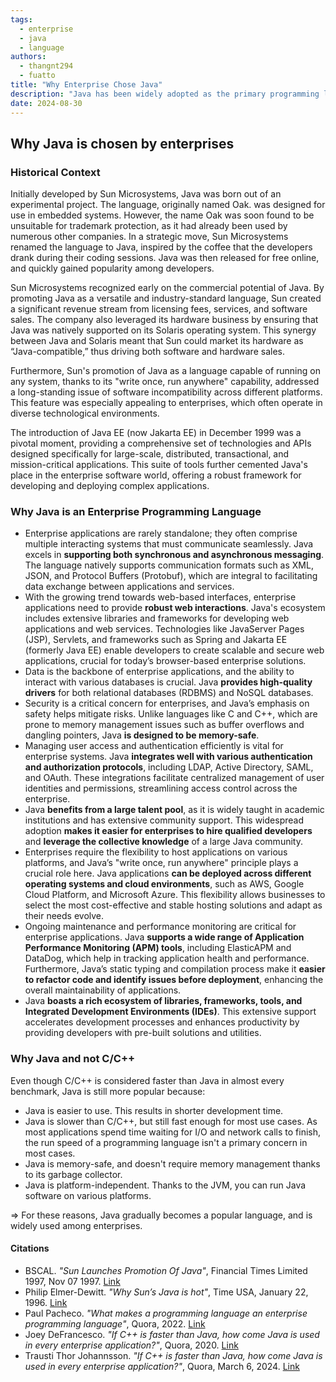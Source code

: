 ```yaml
---
tags:
  - enterprise
  - java
  - language
authors:
  - thangnt294
  - fuatto
title: "Why Enterprise Chose Java"
description: "Java has been widely adopted as the primary programming language for enterprise-level software development, emphasizing its platform independence, robust ecosystem, and extensive libraries. This choice aims to enhance scalability, ensure long-term support, and leverage Java's strong object-oriented programming principles in large-scale enterprise applications."
date: 2024-08-30
---
```


## Why Java is chosen by enterprises

### Historical Context
Initially developed by Sun Microsystems, Java was born out of an experimental project. The language, originally named Oak. was designed for use in embedded systems. However, the name Oak was soon found to be unsuitable for trademark protection, as it had already been used by numerous other companies. In a strategic move, Sun Microsystems renamed the language to Java, inspired by the coffee that the developers drank during their coding sessions. Java was then released for free online, and quickly gained popularity among developers.

Sun Microsystems recognized early on the commercial potential of Java. By promoting Java as a versatile and industry-standard language, Sun created a significant revenue stream from licensing fees, services, and software sales. The company also leveraged its hardware business by ensuring that Java was natively supported on its Solaris operating system. This synergy between Java and Solaris meant that Sun could market its hardware as “Java-compatible,” thus driving both software and hardware sales.

Furthermore, Sun's promotion of Java as a language capable of running on any system, thanks to its "write once, run anywhere" capability, addressed a long-standing issue of software incompatibility across different platforms. This feature was especially appealing to enterprises, which often operate in diverse technological environments.

The introduction of Java EE (now Jakarta EE) in December 1999 was a pivotal moment, providing a comprehensive set of technologies and APIs designed specifically for large-scale, distributed, transactional, and mission-critical applications. This suite of tools further cemented Java's place in the enterprise software world, offering a robust framework for developing and deploying complex applications.

### Why Java is an Enterprise Programming Language
- Enterprise applications are rarely standalone; they often comprise multiple interacting systems that must communicate seamlessly. Java excels in **supporting both synchronous and asynchronous messaging**. The language natively supports communication formats such as XML, JSON, and Protocol Buffers (Protobuf), which are integral to facilitating data exchange between applications and services.
- With the growing trend towards web-based interfaces, enterprise applications need to provide **robust web interactions**. Java's ecosystem includes extensive libraries and frameworks for developing web applications and web services. Technologies like JavaServer Pages (JSP), Servlets, and frameworks such as Spring and Jakarta EE (formerly Java EE) enable developers to create scalable and secure web applications, crucial for today’s browser-based enterprise solutions.
- Data is the backbone of enterprise applications, and the ability to interact with various databases is crucial. Java **provides high-quality drivers** for both relational databases (RDBMS) and NoSQL databases.
- Security is a critical concern for enterprises, and Java’s emphasis on safety helps mitigate risks. Unlike languages like C and C++, which are prone to memory management issues such as buffer overflows and dangling pointers, Java **is designed to be memory-safe**.
- Managing user access and authentication efficiently is vital for enterprise systems. Java **integrates well with various authentication and authorization protocols**, including LDAP, Active Directory, SAML, and OAuth. These integrations facilitate centralized management of user identities and permissions, streamlining access control across the enterprise.
- Java **benefits from a large talent pool**, as it is widely taught in academic institutions and has extensive community support. This widespread adoption **makes it easier for enterprises to hire qualified developers** and **leverage the collective knowledge** of a large Java community.
- Enterprises require the flexibility to host applications on various platforms, and Java’s "write once, run anywhere" principle plays a crucial role here. Java applications **can be deployed across different operating systems and cloud environments**, such as AWS, Google Cloud Platform, and Microsoft Azure. This flexibility allows businesses to select the most cost-effective and stable hosting solutions and adapt as their needs evolve.
- Ongoing maintenance and performance monitoring are critical for enterprise applications. Java **supports a wide range of Application Performance Monitoring (APM) tools**, including ElasticAPM and DataDog, which help in tracking application health and performance. Furthermore, Java’s static typing and compilation process make it **easier to refactor code and identify issues before deployment**, enhancing the overall maintainability of applications.
- Java **boasts a rich ecosystem of libraries, frameworks, tools, and Integrated Development Environments (IDEs)**. This extensive support accelerates development processes and enhances productivity by providing developers with pre-built solutions and utilities.

### Why Java and not C/C++
Even though C/C++ is considered faster than Java in almost every benchmark, Java is still more popular because:
- Java is easier to use. This results in shorter development time.
- Java is slower than C/C++, but still fast enough for most use cases. As most applications spend time waiting for I/O and network calls to finish, the run speed of a programming language isn't a primary concern in most cases.
- Java is memory-safe, and doesn't require memory management thanks to its garbage collector.
- Java is platform-independent. Thanks to the JVM, you can run Java software on various platforms.

=> For these reasons, Java gradually becomes a popular language, and is widely used among enterprises.

#### Citations
- BSCAL. _"Sun Launches Promotion Of Java"_, Financial Times Limited 1997, Nov 07 1997. [Link](https://www.business-standard.com/article/specials/sun-launches-promotion-of-java-197110701089_1.html)
- Philip Elmer-Dewitt. _"Why Sun’s Java is hot"_, Time USA, January 22, 1996. [Link](https://time.com/archive/6728450/why-suns-java-is-hot/)
- Paul Pacheco. _"What makes a programming language an enterprise programming language"_, Quora, 2022. [Link](https://www.quora.com/What-makes-a-programming-language-an-enterprise-programming-language)
- Joey DeFrancesco. _"If C++ is faster than Java, how come Java is used in every enterprise application?"_, Quora, 2020. [Link](https://www.quora.com/If-C-is-faster-than-Java-how-come-Java-is-used-in-every-enterprise-application/answer/Joey-DeFrancesco?ch=10&oid=89079315&share=c530e7de&srid=sm2B&target_type=answer)
- Trausti Thor Johannsson. _"If C++ is faster than Java, how come Java is used in every enterprise application?"_, Quora, March 6, 2024. [Link](https://www.quora.com/If-C-is-faster-than-Java-how-come-Java-is-used-in-every-enterprise-application/answer/Trausti-Thor-Johannsson?ch=10&oid=1477743744452601&share=57fb3215&srid=sm2B&target_type=answer)